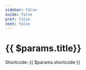 ```yaml
---
sidebar: false
aside: false
pref: false
next: false
---
```

# {{ $params.title}}

Shortcode: {{ $params.shortcode }}
